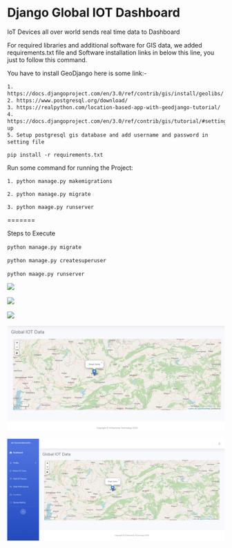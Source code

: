 # Django Global IOT Dashboard

IoT Devices all over world sends real time data to Dashboard



For required libraries and additional software for GIS data, we added requirements.txt file and Software installation links in below this line, you just to follow this command.

You have to install GeoDjango here is some link:-

    1. https://docs.djangoproject.com/en/3.0/ref/contrib/gis/install/geolibs/
    2. https://www.postgresql.org/download/
    3. https://realpython.com/location-based-app-with-geodjango-tutorial/
    4. https://docs.djangoproject.com/en/3.0/ref/contrib/gis/tutorial/#setting-up
    5. Setup postgresql gis database and add username and password in setting file

```
pip install -r requirements.txt

```

Run some command for running the Project:

```
1. python manage.py makemigrations

```
```
2. python manage.py migrate

```
```
3. python maage.py runserver

```
=======

Steps to Execute

`python manage.py migrate`

`python manage.py createsuperuser`

`python maage.py runserver`

![](IoTGlobal.png)

![](iotglobal1.PNG)

![](iotglobal2.PNG)

![](IOT1.PNG)

![](IOT2.PNG)

